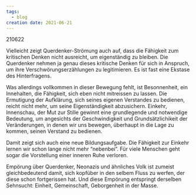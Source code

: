 ```yaml
---
tags:
  - blog
creation date: 2021-06-21
---
```


210622

Vielleicht zeigt Querdenker-Strömung auch auf, dass die Fähigkeit zum kritischen Denken nicht ausreicht, um eigenständig zu bleiben. Die Querdenker nehmen ja genau dieses kritische Denken für sich in Anspruch, um ihre Verschwörungserzählungen zu legitimieren. Es ist fast eine Ekstase des Hinterfragens. 

Was allerdings vollkommen in dieser Bewegung fehlt, ist Besonnenheit, ein Innehalten, die Fähigkeit, sich eben nicht mitreissen zu lassen. Die Ermutigung der Aufklärung, sich seines eigenen Verstandes zu bedienen, reicht nicht mehr, um seine Eigenständigkeit abzusichern. Einkehr, Innenschau, der Mut zur Stille gewinnt eine grundlegende und notwendige Bedeutung, um angesichts der Geschwindigkeit und Grundsätzlichikeit der Veränderungen, in denen wir uns bewegen, überhaupt in die Lage zu kommen, seinen Verstand zu bedienen. 

Damit zeigt sich auch eine neue Bildungsaufgabe. Die Fähigkeit zur Einkehr lernen wir schon lange nicht mehr “nebenbei”.  Für viele Menschen geht sogar die Vorstellung einer inneren Ruhe verloren. 

Empörung über Querdenker, Neonazis und ähnliches Volk ist zumeist gleichbedeutend damit, sich kopfüber in den selbem Fluss zu werfen, der diese schon fortgerissen hat. Und diese Empörung entspringt derselben Sehnsucht: Einheit, Gemeinschaft, Geborgenheit in der Masse.
